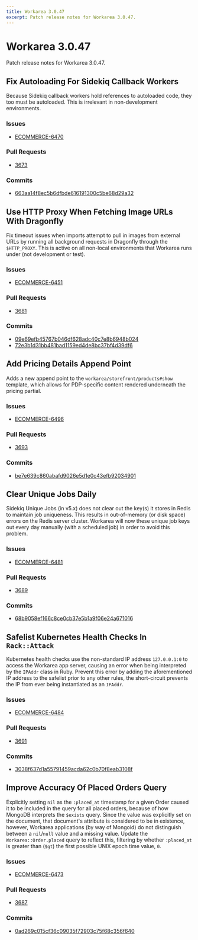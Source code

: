 ```yaml
---
title: Workarea 3.0.47
excerpt: Patch release notes for Workarea 3.0.47.
---
```


# Workarea 3.0.47

Patch release notes for Workarea 3.0.47.

## Fix Autoloading For Sidekiq Callback Workers

Because Sidekiq callback workers hold references to autoloaded code,
they too must be autoloaded. This is irrelevant in non-development
environments.

### Issues

- [ECOMMERCE-6470](https://jira.tools.weblinc.com/browse/ECOMMERCE-6470)

### Pull Requests

- [3673](https://stash.tools.weblinc.com/projects/WL/repos/workarea/pull-requests/3673/overview)

### Commits

- [663aa14f8ec5b6dfbde616191300c5be68d29a32](https://stash.tools.weblinc.com/projects/WL/repos/workarea/commits/663aa14f8ec5b6dfbde616191300c5be68d29a32)

## Use HTTP Proxy When Fetching Image URLs With Dragonfly

Fix timeout issues when imports attempt to pull in images from external
URLs by running all background requests in Dragonfly through the
`$HTTP_PROXY`. This is active on all non-local environments that
Workarea runs under (not development or test).

### Issues

- [ECOMMERCE-6451](https://jira.tools.weblinc.com/browse/ECOMMERCE-6451)

### Pull Requests

- [3681](https://stash.tools.weblinc.com/projects/WL/repos/workarea/pull-requests/3681/overview)

### Commits

- [09e69efb45767b046df628adc40c7e8b6948b024](https://stash.tools.weblinc.com/projects/WL/repos/workarea/commits/09e69efb45767b046df628adc40c7e8b6948b024)
- [72e3b1d31bb481bad1159ed4de8bc37bf4d39df6](https://stash.tools.weblinc.com/projects/WL/repos/workarea/commits/72e3b1d31bb481bad1159ed4de8bc37bf4d39df6)

## Add Pricing Details Append Point

Adds a new append point to the `workarea/storefront/products#show`
template, which allows for PDP-specific content rendered underneath the
pricing partial.

### Issues

- [ECOMMERCE-6496](https://jira.tools.weblinc.com/browse/ECOMMERCE-6496)

### Pull Requests

- [3693](https://stash.tools.weblinc.com/projects/WL/repos/workarea/pull-requests/3693/overview)

### Commits

- [be7e639c860abafd9026e5d1e0c43efb92034901](https://stash.tools.weblinc.com/projects/WL/repos/workarea/commits/be7e639c860abafd9026e5d1e0c43efb92034901)

## Clear Unique Jobs Daily

Sidekiq Unique Jobs (in v5.x) does not clear out the key(s) it stores in
Redis to maintain job uniqueness. This results in out-of-memory (or disk
space) errors on the Redis server cluster. Workarea will now these unique
job keys out every day manually (with a scheduled job) in order to avoid
this problem.

### Issues

- [ECOMMERCE-6481](https://jira.tools.weblinc.com/browse/ECOMMERCE-6481)

### Pull Requests

- [3689](https://stash.tools.weblinc.com/projects/WL/repos/workarea/pull-requests/3689/overview)

### Commits

- [68b9058ef166c8ce0cb37e5b1a9f06e24a671016](https://stash.tools.weblinc.com/projects/WL/repos/workarea/commits/68b9058ef166c8ce0cb37e5b1a9f06e24a671016)

## Safelist Kubernetes Health Checks In `Rack::Attack`

Kubernetes health checks use the non-standard IP address `127.0.0.1:0`
to access the Workarea app server, causing an error when being
interpreted by the `IPAddr` class in Ruby. Prevent this error by
adding the aforementioned IP address to the safelist prior to any other
rules, the short-circuit prevents the IP from ever being instantiated as
an `IPAddr`.

### Issues

- [ECOMMERCE-6484](https://jira.tools.weblinc.com/browse/ECOMMERCE-6484)

### Pull Requests

- [3691](https://stash.tools.weblinc.com/projects/WL/repos/workarea/pull-requests/3691/overview)

### Commits

- [3038f637d1a55791459acda62c0b70f8eab3108f](https://stash.tools.weblinc.com/projects/WL/repos/workarea/commits/3038f637d1a55791459acda62c0b70f8eab3108f)

## Improve Accuracy Of Placed Orders Query

Explicitly setting `nil` as the `:placed_at` timestamp for a given Order
caused it to be included in the query for all placed orders, because of
how MongoDB interprets the `$exists` query. Since the value was
explicitly set on the document, that document's attribute is considered to be
in existence, however, Workarea applications (by way of Mongoid) do not distinguish
between a `nil`/`null` value and a missing value. Update the
`Workarea::Order.placed` query to reflect this, filtering by whether
`:placed_at` is greater than (`$gt`) the first possible UNIX epoch time
value, `0`.

### Issues

- [ECOMMERCE-6473](https://jira.tools.weblinc.com/browse/ECOMMERCE-6473)

### Pull Requests

- [3687](https://stash.tools.weblinc.com/projects/WL/repos/workarea/pull-requests/3687/overview)

### Commits

- [0ad269c015cf36c09035f72903c75f68c356f640](https://stash.tools.weblinc.com/projects/WL/repos/workarea/commits/0ad269c015cf36c09035f72903c75f68c356f640)

